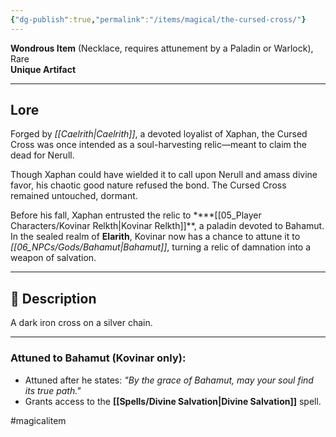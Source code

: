 ```yaml
---
{"dg-publish":true,"permalink":"/items/magical/the-cursed-cross/"}
---
```



**Wondrous Item** (Necklace, requires attunement by a Paladin or Warlock), Rare  
**Unique Artifact**

---

## Lore

Forged by *[[Caelrith\|Caelrith]]*, a devoted loyalist of Xaphan, the Cursed Cross was once intended as a soul-harvesting relic—meant to claim the dead for Nerull.

Though Xaphan could have wielded it to call upon Nerull and amass divine favor, his chaotic good nature refused the bond. The Cursed Cross remained untouched, dormant.

Before his fall, Xaphan entrusted the relic to ****[[05_Player Characters/Kovinar Relkth\|Kovinar Relkth]]**, a paladin devoted to Bahamut. In the sealed realm of **Elarith**, Kovinar now has a chance to attune it to *[[06_NPCs/Gods/Bahamut\|Bahamut]]*, turning a relic of damnation into a weapon of salvation.

---

## 🔗 Description

A dark iron cross on a silver chain.  

---

### Attuned to Bahamut (Kovinar only):
- Attuned after he states: *"By the grace of Bahamut, may your soul find its true path."*
- Grants access to the **[[Spells/Divine Salvation\|Divine Salvation]]** spell.


#magicalitem 